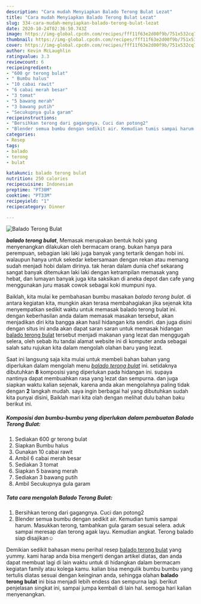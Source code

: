 ```yaml
---
description: "Cara mudah Menyiapkan Balado Terong Bulat Lezat"
title: "Cara mudah Menyiapkan Balado Terong Bulat Lezat"
slug: 334-cara-mudah-menyiapkan-balado-terong-bulat-lezat
date: 2020-10-24T02:36:50.743Z
image: https://img-global.cpcdn.com/recipes/fff11f63e2d00f9b/751x532cq70/balado-terong-bulat-foto-resep-utama.jpg
thumbnail: https://img-global.cpcdn.com/recipes/fff11f63e2d00f9b/751x532cq70/balado-terong-bulat-foto-resep-utama.jpg
cover: https://img-global.cpcdn.com/recipes/fff11f63e2d00f9b/751x532cq70/balado-terong-bulat-foto-resep-utama.jpg
author: Kevin McLaughlin
ratingvalue: 3.3
reviewcount: 6
recipeingredient:
- "600 gr terong bulat"
- " Bumbu halus"
- "10 cabai rawit"
- "6 cabai merah besar"
- "3 tomat"
- "5 bawang merah"
- "3 bawang putih"
- "Secukupnya gula garam"
recipeinstructions:
- "Bersihkan terong dari gagangnya. Cuci dan potong2"
- "Blender semua bumbu dengan sedikit air. Kemudian tumis sampai harum. Masukkan terong, tambahkan gula garam sesuai selera. aduk sampai meresap dan terong agak layu. Kemudian angkat. Terong balado siap disajikan☺️"
categories:
- Resep
tags:
- balado
- terong
- bulat

katakunci: balado terong bulat 
nutrition: 250 calories
recipecuisine: Indonesian
preptime: "PT30M"
cooktime: "PT33M"
recipeyield: "1"
recipecategory: Dinner

---
```



![Balado Terong Bulat](https://img-global.cpcdn.com/recipes/fff11f63e2d00f9b/751x532cq70/balado-terong-bulat-foto-resep-utama.jpg)

<b><i>balado terong bulat</i></b>, Memasak merupakan bentuk hobi yang menyenangkan dilakukan oleh bermacam orang. bukan hanya para perempuan, sebagian laki laki juga banyak yang tertarik dengan hobi ini. walaupun hanya untuk sekedar kebersamaan dengan rekan atau memang sudah menjadi hobi dalam dirinya. tak heran dalam dunia chef sekarang sangat banyak ditemukan laki laki dengan ketrampilan memasak yang hebat, dan lumayan banyak juga kita saksikan di aneka depot dan cafe yang menggunakan juru masak cowok sebagai koki mumpuni nya.



Baiklah, kita mulai ke pembahasan bumbu masakan <i>balado terong bulat</i>. di antara kegiatan kita, mungkin akan terasa membahagiakan jika sejenak kita menyempatkan sedikit waktu untuk memasak balado terong bulat ini. dengan keberhasilan anda dalam memasak masakan tersebut, akan menjadikan diri kita bangga akan hasil hidangan kita sendiri. dan juga disini dengan situs ini anda akan dapat saran saran untuk memasak hidangan <u>balado terong bulat</u> tersebut menjadi makanan yang lezat dan menggugah selera, oleh sebab itu tandai alamat website ini di komputer anda sebagai salah satu rujukan kita dalam mengolah olahan baru yang lezat.


Saat ini langsung saja kita mulai untuk membeli bahan bahan yang diperlukan dalam mengolah menu <u><i>balado terong bulat</i></u> ini. setidaknya dibutuhkan <b>8</b> komposisi yang diperlukan pada hidangan ini. supaya nantinya dapat membuahkan rasa yang lezat dan sempurna. dan juga siapkan waktu kalian sejenak, karena anda akan mengolahnya paling tidak dengan <b>2</b> langkah mudah. saya ingin berbagai hal yang dibutuhkan sudah kita punyai disini, Baiklah mari kita olah dengan melihat dulu bahan baku berikut ini.

<!--inarticleads1-->

##### Komposisi dan bumbu-bumbu yang diperlukan dalam pembuatan Balado Terong Bulat:

1. Sediakan 600 gr terong bulat
1. Siapkan  Bumbu halus
1. Gunakan 10 cabai rawit
1. Ambil 6 cabai merah besar
1. Sediakan 3 tomat
1. Siapkan 5 bawang merah
1. Sediakan 3 bawang putih
1. Ambil Secukupnya gula garam




<!--inarticleads2-->

##### Tata cara mengolah Balado Terong Bulat:

1. Bersihkan terong dari gagangnya. Cuci dan potong2
1. Blender semua bumbu dengan sedikit air. Kemudian tumis sampai harum. Masukkan terong, tambahkan gula garam sesuai selera. aduk sampai meresap dan terong agak layu. Kemudian angkat. Terong balado siap disajikan☺️




Demikian sedikit bahasan menu perihal resep <u>balado terong bulat</u> yang yummy. kami harap anda bisa mengerti dengan artikel diatas, dan anda dapat membuat lagi di lain waktu untuk di hidangkan dalam bermacam kegiatan family atau kolega kamu. kalian bisa mengulik bumbu bumbu yang tertulis diatas sesuai dengan keinginan anda, sehingga olahan <b>balado terong bulat</b> ini bisa menjadi lebih endess dan sempurna lagi. berikut penjelasan singkat ini, sampai jumpa kembali di lain hal. semoga hari kalian menyenangkan.
